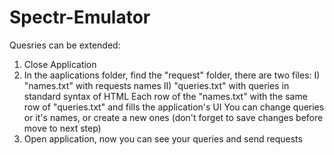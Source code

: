 # Spectr-Emulator

Quesries can be extended:
1) Close Application
2) In the aaplications folder, find the "request" folder, there are two files:
  I)  "names.txt" with requests names
  II) "queries.txt" with queries in standard syntax of HTML
  Each row of the "names.txt" with the same row of "queries.txt" and fills the application's UI
  You can change queries or it's names, or create a new ones
    (don't forget to save changes before move to next step)
3) Open application, now you can see your queries and send requests
